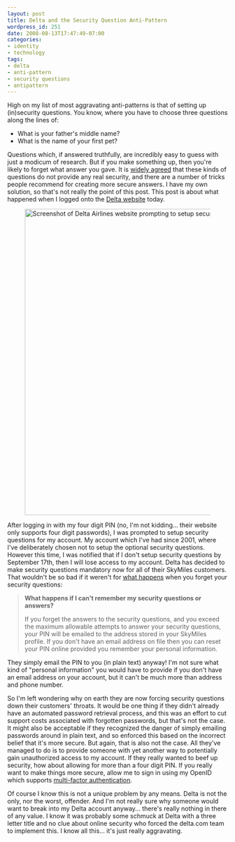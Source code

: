 ```yaml
---
layout: post
title: Delta and the Security Question Anti-Pattern
wordpress_id: 251
date: 2008-08-13T17:47:49-07:00
categories:
- identity
- technology
tags:
- delta
- anti-pattern
- security questions
- antipattern
---
```

High on my list of most aggravating anti-patterns is that of setting up (in)security questions.  You know, where you
have to choose three questions along the lines of:

 - What is your father's middle name?
 - What is the name of your first pet?

Questions which, if answered truthfully, are incredibly easy to guess with just a modicum of research.  But if you make
something up, then you're likely to forget what answer you gave.  It is [widely agreed][] that these kinds of questions
do not provide any real security, and there are a number of tricks people recommend for creating more secure answers.  I
have my own solution, so that's not really the point of this post.  This post is about what happened when I logged onto
the [Delta website][] today.  

<figure class="aligncenter">
  <img src="delta-security-questions.jpg" alt="Screenshot of Delta Airlines website prompting to setup security
  questions" class="border" width="700">
</figure>

After logging in with my four digit PIN (no, I'm not kidding... their website only
supports four digit passwords), I was prompted to setup security questions for my account.  My account which I've had
since 2001, where I've deliberately chosen not to setup the optional security questions.  However this time, I was
notified that if I don't setup security questions by September 17th, then I will lose access to my account.  Delta has
decided to make security questions mandatory now for all of their SkyMiles customers.  That wouldn't be so bad if it
weren't for [what happens][] when you forget your security questions:

> **What happens if I can't remember my security questions or answers?**
>
> If you forget the answers to the security questions, and you exceed the maximum
> allowable attempts to answer your security questions, your PIN will be emailed
> to the address stored in your SkyMiles profile. If you don't have an email address
> on file then you can reset your PIN online provided you remember your personal
> information.

They simply email the PIN to you (in plain text) anyway!  I'm not sure what kind of "personal information" you would
have to provide if you don't have an email address on your account, but it can't be much more than address and phone
number.

So I'm left wondering why on earth they are now forcing security questions down their customers' throats.  It would be
one thing if they didn't already have an automated password retrieval process, and this was an effort to cut support
costs associated with forgotten passwords, but that's not the case.  It might also be acceptable if they recognized the
danger of simply emailing passwords around in plain text, and so enforced this based on the incorrect belief that it's
more secure.  But again, that is also not the case.  All they've managed to do is to provide someone with yet another
way to potentially gain unauthorized access to my account.  If they really wanted to beef up security, how about
allowing for more than a four digit PIN.  If you really want to make things more secure, allow me to sign in using my
OpenID which supports [multi-factor authentication][].

Of course I know this is not a unique problem by any means.  Delta is not the only, nor the worst, offender.  And I'm
not really sure why someone would want to break into my Delta account anyway... there's really nothing in there of any
value.  I know it was probably some schmuck at Delta with a three letter title and no clue about online security who
forced the delta.com team to implement this.  I know all this... it's just really aggravating.

[widely agreed]: http://www.google.com/search?q=%22security+questions%22
[Delta website]: http://www.delta.com/
[what happens]: https://www.delta.com/help/faqs/security_questions_faqs/index.jsp#cant_remember
[multi-factor authentication]: http://www.myvidoop.com/
